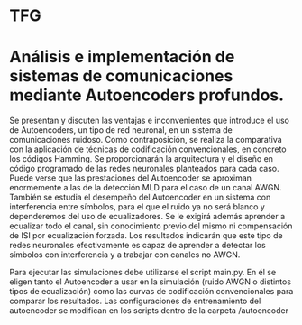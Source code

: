 # TFG
# Análisis e implementación de sistemas de comunicaciones mediante Autoencoders profundos.

Se presentan y discuten las ventajas e inconvenientes que introduce el uso de Autoencoders, un tipo de red neuronal, en un sistema de comunicaciones ruidoso. Como contraposición, se realiza la comparativa con la aplicación de técnicas de codificación convencionales, en concreto los códigos Hamming. Se proporcionarán la arquitectura y el diseño en código programado de las redes neuronales planteados para cada caso. Puede verse que las prestaciones del Autoencoder se aproximan enormemente a las de la detección MLD para el caso de un canal AWGN. También se estudia el desempeño del Autoencoder en un sistema con interferencia entre símbolos, para el que el ruido ya no será blanco y dependeremos del uso de ecualizadores. Se le exigirá además aprender a ecualizar todo el canal, sin conocimiento previo del mismo ni compensación de ISI por ecualización forzada. Los resultados indicarán que este tipo de redes neuronales efectivamente es capaz de aprender a detectar los símbolos con interferencia y a trabajar con canales no AWGN.

Para ejecutar las simulaciones debe utilizarse el script main.py. En él se eligen tanto el Autoencoder a usar en la simulación (ruido AWGN o distintos tipos de ecualización) como las curvas de codificación convencionales para comparar los resultados. 
Las configuraciones de entrenamiento del autoencoder se modifican en los scripts dentro de la carpeta /autoencoder
